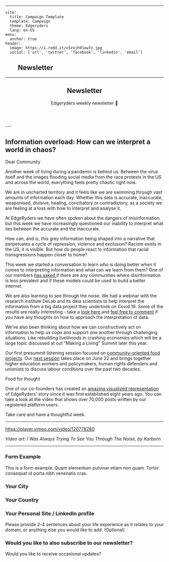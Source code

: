<Webkit>

---

<Config>

```
site:
  title: Campaign Template
  template: Campaign
  theme: Edgeryders
  lang: en-US
menu: 
  anchor: true
header:
  image: https://i.redd.it/x5zojh91awfz.jpg
  social: ['url', 'twitter', 'facebook', 'linkedin', 'email']

```

</Config>

<Menu>

## Newsletter

</Menu>

---
<Header>

<Text>

## Newsletter
Edgeryders weekly newsletter :thought_balloon:

</Text>

</Header>
---
<Content id="Section 1">

## Information overload: How can we interpret a world in chaos?

<Text horizontal="true">


Dear Community

Another week of living during a pandemic is behind us. Between the virus itself and the images flooding social media from the race protests in the US and across the world, everything feels pretty chaotic right now.

We are in uncharted territory and it feels like we are swimming through vast amounts of information each day. Whether this data is accurate, inaccurate, weaponised, divisive, healing, conciliatory or contradictory, as a society we are feeling at a loss with how to interpret and analyse it.

At EdgeRyders we have often spoken about the dangers of misinformation but this week we have increasingly questioned our inability to interpret what lies between the accurate and the inaccurate.

How can, and is, this grey information being shaped into a narrative that perpetuates a cycle of repression, violence and exclusion? Racism exists in the US, it is visible. But how do people react to information that racial transgressions happen closer to home?

This week we started a conversation to learn who is doing better when it comes to interpreting information and what can we learn from them? One of our members [has asked ](https://edgeryders.eu/t/disinformation-strategies-and-tactics/13702) if there are any communities where disinformation is less prevalent and if these models could be used to build a better internet.

We are also learning to see through the noise. We had a webinar with the research institute DeLab and its data scientists to help interpret the information from a big data project they undertook on Covid 19. Some of the results are really interesting - take a [look here ](https://covid.delabapps.eu/) and [feel free to comment](https://edgeryders.eu/t/webinar-making-sense-of-a-covid-19-world-applying-collective-intelligence-to-big-data-3rd-of-june/13537) if you have any thoughts on how to approach the interpretation of data.

We’ve also been thinking about how we can constructively act on information to help us cope and support one another through challenging situations. Like rebuilding livelihoods in crashing economies which will be a large topic discussed at out “Making a Living” Summit later this year.

Our first presummit listening session focused on [community-oriented food projects](https://edgeryders.eu/t/after-covid19-while-food-businesses-are-failing-can-community-oriented-food-projects-be-the-way-forward/13409). Our [next session](https://edgeryders.eu/t/session-on-endangered-researchers-and-precarity-in-higher-education/13414) takes place on June 22 and brings together higher education workers and policymakers, human rights defenders and unionists to discuss labour conditions over the past two decades.

Food for thought

One of our co-founders has created an [amazing visualized representation ](https://edgeryders.eu/t/edgeryders-visualized-a-tentative-animation/13751) of EdgeRyders’ story since it was first established eight years ago. You can take a look at the video that shows over 70,000 posts written by our registered platform users.

Take care and have a thoughtful week.

---


https://player.vimeo.com/video/120778280

*Video art: I Was Always Trying To See You Through The Noise, by Karborn*

</Text>

</Content>

---

<Content id="Section 2">


<Form account='true' topic='12345'>

### Form Example

This is a form example. Quam elementum pulvinar etiam non quam. Tortor consequat id porta nibh venenatis cras.

<Field id="city" type="text" placeholder="City" required="true">

### Your City

</Field>

<Field id="country" type="text" placeholder="Country" required="true">

### Your Country

</Field>

<Field id="site" type="text" placeholder="Your Website" required="true">

### Your Personal Site / LinkedIn profile

</Field>

<Field id="bio" type="textarea" placeholder="Tell us a bit about yourself">

Please provide 2-4 sentences about your life experience as it relates to your domain, or anything else you would like to add. (Optional)

</Field>

<Field id="newsletter" type="boolean">

### Would you like to also subscribe to our newsletter?
Would you like to receive occasional updates?

</Field>

</Form>

</Content>

</Webkit>